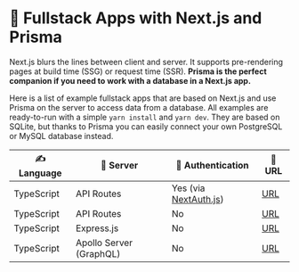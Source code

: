 # 🚀 Fullstack Apps with Next.js and Prisma

Next.js blurs the lines between client and server. It supports pre-rendering pages at build time (SSG) or request time (SSR). **Prisma is the perfect companion if you need to work with a database in a Next.js app.**

Here is a list of example fullstack apps that are based on Next.js and use Prisma on the server to access data from a database. All examples are ready-to-run with a simple `yarn install` and `yarn dev`. They are based on SQLite, but thanks to Prisma you can easily connect your own PostgreSQL or MySQL database instead.

| ✍️ Language | 🤖 Server               | 🔐 Authentication                                  | 🔗 URL                                                  |
| ----------- | ----------------------- | -------------------------------------------------- | ------------------------------------------------------- |
| TypeScript  | API Routes              | Yes (via [NextAuth.js](https://next-auth.js.org/)) | [URL](https://pris.ly/e/ts/rest-nextjs-api-routes-auth) |
| TypeScript  | API Routes              | No                                                 | [URL](https://pris.ly/e/ts/rest-nextjs-api-routes)      |
| TypeScript  | Express.js              | No                                                 | [URL](https://pris.ly/e/ts/rest-nextjs-express)         |
| TypeScript  | Apollo Server (GraphQL) | No                                                 | [URL](https://pris.ly/e/ts/graphql-nextjs)              |
